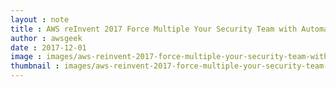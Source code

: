 ```yaml
---
layout : note
title : AWS reInvent 2017 Force Multiple Your Security Team with Automation and Alexa SID302
author : awsgeek
date : 2017-12-01
image : images/aws-reinvent-2017-force-multiple-your-security-team-with-automation-and-alexa-sid302_en.jpg
thumbnail : images/aws-reinvent-2017-force-multiple-your-security-team-with-automation-and-alexa-sid302_en.jpg
---
```

